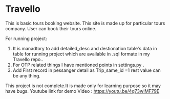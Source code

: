 # Travello
This is basic tours booking website. This site is made up for particular tours company.
User can book their tours online.

For running project:
1. It is manadtory to add detailed_desc and destionation table's data in table for running project which are available in .sql formate in my Travello repo..
2. For OTP related things I have mentioned points in settings.py .
3. Add First record in pessanger detail as Trip_same_id =1 rest value can be any thing.

This project is not complete.It is made only for learning purpose so it may have bugs.
Youtube link for demo Video : https://youtu.be/4q73wIMF79E
